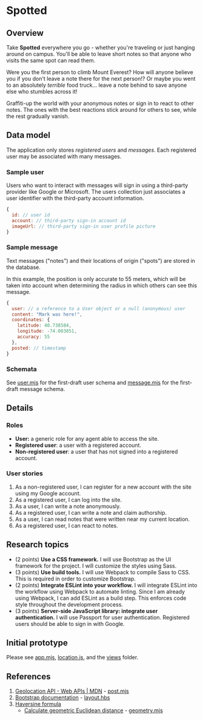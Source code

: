 <!-- README.md -->
<!-- Copyright (c) 2024 Ishan Pranav -->
<!-- Licensed under the MIT license. -->

# Spotted

## Overview

Take **Spotted** everywhere you go - whether you're traveling or just hanging
around on campus. You'll be able to leave short notes so that anyone who visits
the same spot can read them.

Were you the first person to climb Mount Everest? How will anyone believe you if
you don't leave a note there for the next person!? Or maybe you went to an
absolutely _terrible_ food truck... leave a note behind to save anyone else who
stumbles across it!

Graffiti-up the world with your anonymous notes or sign in to react to other
notes. The ones with the best reactions stick around for others to see, while
the rest gradually vanish.

## Data model

The application only stores _registered users_ and _messages_. Each registered
user may be associated with many messages.

### Sample user

Users who want to interact with messages will sign in using a third-party
provider like Google or Microsoft. The users collection just associates a user
identifier with the third-party account information.

```javascript
{
  id: // user id
  account: // third-party sign-in account id
  imageUrl: // third-party sign-in user profile picture
}
```

### Sample message

Text messages ("notes") and their locations of origin ("spots") are stored in
the database.

In this example, the position is only accurate to 55 meters, which will be taken
into account when determining the radius in which others can see this message.

```javascript
{
  user: // a reference to a User object or a null (anonymous) user
  content: "Mark was here!",
  coordinates: {
    latitude: 40.738584,
    longitude: -74.003851,
    accuracy: 55
  },
  posted: // timestamp
}
```

### Schemata

See [user.mjs](src/user.mjs) for the first-draft user schema and
[message.mjs](src/message.mjs) for the first-draft message schema.

## Details

### Roles

- **User:** a generic role for any agent able to access the site.
- **Registered user**: a user with a registered account.
- **Non-registered user**: a user that has not signed into a registered account.

### User stories

1. As a non-registered user, I can register for a new account with the site
   using my Google account.
2. As a registered user, I can log into the site.
3. As a user, I can write a note anonymously.
4. As a registered user, I can write a note and claim authorship.
5. As a user, I can read notes that were written near my current location.
6. As a registered user, I can react to notes.

## Research topics

- (2 points) **Use a CSS framework.** I will use Bootstrap as the UI framework
  for the project. I will customize the styles using Sass.
- (3 points) **Use build tools.** I will use Webpack to compile Sass to CSS.
  This is required in order to customize Bootstrap.
- (2 points) **Integrate ESLint into your workflow.** I will integrate ESLint
  into the workflow using Webpack to automate linting. Since I am already using
  Webpack, I can add ESLint as a build step. This enforces code style throughout
  the development process.
- (3 points) **Server-side JavaScript library: integrate user authentication.**
  I will use Passport for user authentication. Registered users should be able
  to sign in with Google.

## Initial prototype

Please see [app.mjs](src/app.mjs), [location.js](src/public/scripts), and the
[views](src/views/) folder.

## References

1. [Geolocation API - Web APIs | MDN](https://developer.mozilla.org/en-US/docs/Web/API/Geolocation_API) -
    [post.mjs](src/public/scripts/post.mjs)
2. [Bootstrap documentation](https://getbootstrap.com/docs/5.3/) -
    [layout.hbs](src/views/layout.hbs)
3. [Haversine formula](https://en.wikipedia.org/wiki/Haversine_formula)
   - [Calculate geometric Euclidean distance](https://gist.github.com/manix/7ce097c73728e07178af74cb4c62a341) - [geometry.mjs](src/geometry.mjs)
